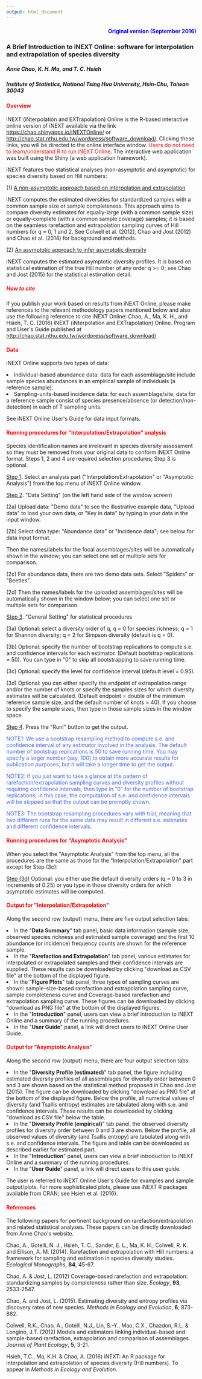 ```yaml
---
output: html_document
---
```

<font color="blue"><h4 align = "right">Original version (September 2016)</h4></font>                                    

<h3 style = "font-weight: bold">A Brief Introduction to iNEXT Online: software for interpolation and extrapolation of species diversity</h3>

<h5><b>Anne Chao, K. H. Ma, and T. C. Hsieh</b></h5>

<h5><i>Institute of Statistics, National Tsing Hua University, Hsin-Chu, Taiwan 30043</i></h5>

<font color="red"><b><h4>Overview</h4></b></font>

iNEXT (iNterpolation and EXTrapolation) Online is the R-based interactive online version of iNEXT available via the link https://chao.shinyapps.io/iNEXTOnline/ or http://chao.stat.nthu.edu.tw/wordpress/software_download/. Clicking these links, you will be directed to the online interface window. <font color="red">Users do not need to learn/understand R to run iNEXT Online.</font> The interactive web application was built using the Shiny (a web application framework). 

iNEXT features two statistical analyses (non-asymptotic and asymptotic) for species diversity based on Hill numbers: 

(1) <u>A non-asymptotic approach based on interpolation and extrapolation</u> 

iNEXT computes the estimated diversities for standardized samples with a common sample size or sample completeness. This approach aims to compare diversity estimates for equally-large (with a common sample size) or equally-complete (with a common sample coverage) samples; it is based on the seamless rarefaction and extrapolation sampling curves of Hill numbers for q = 0, 1 and 2. See Colwell et al. (2012), Chao and Jost (2012) and Chao et al. (2014) for background and methods. 

(2) <u>An asymptotic approach to infer asymptotic diversity</u>

iNEXT computes the estimated asymptotic diversity profiles. It is based on statistical estimation of the true Hill number of any order q >= 0; see Chao and Jost (2015) for the statistical estimation detail. 

<font color="red"><b><h5>How to cite </h5></b></font>

If you publish your work based on results from iNEXT Online, please make references to the relevant methodology papers mentioned below and also use the following reference to cite iNEXT Online: 
     Chao, A., Ma, K. H., and Hsieh, T. C. (2016) iNEXT (iNterpolation and EXTrapolation) Online. Program and User's Guide published at http://chao.stat.nthu.edu.tw/wordpress/software_download/

<font color="red"><b><h4>Data</h4></b></font>

iNEXT Online supports two types of data: 
<li> Individual-based abundance data: data for each assemblage/site include sample species abundances in an empirical sample of individuals (a reference sample).  </li>
<li> Sampling-units-based incidence data:  for each assemblage/site, data for a reference sample consist of species presence/absence (or detection/non-detection) in each of T sampling units.</li>

See iNEXT Online User's Guide for data input formats. 


<font color="red"><b><h4>Running procedures for "Interpolation/Extrapolation" analysis</h4></b></font>

Species identification names are irrelevant in species diversity assessment so they must be removed from your original data to conform iNEXT Online format. Steps 1, 2 and 4 are required selection procedures; Step 3 is optional. 

<u>Step 1</u>. Select an analysis part ("Interpolation/Extrapolation" or "Asymptotic Analysis") from the top menu of iNEXT Online window. 

<u>Step 2</u>. "Data Setting" (on the left hand side of the window screen) 

(2a) Upload data: "Demo data" to see the illustrative example data, "Upload data" to load your own data, or "Key in data" by typing in your data in the input window. 

(2b) Select data type: "Abundance data" or "Incidence data"; see below for data input format.

Then the names/labels for the focal assemblages/sites will be automatically shown in the window; you can select one set or multiple sets for comparison. 

(2c) For abundance data, there are two demo data sets. Select "Spiders" or "Beetles".

(2d) Then the names/labels for the uploaded assemblages/sites will be automatically shown in the window below; you can select one set or multiple sets for comparison. 

<u>Step 3</u>. "General Setting" for statistical procedures

(3a) Optional: select a diversity order of q, q = 0 for species richness; q = 1 for Shannon diversity; q = 2 for Simpson diversity (default is q = 0). 

(3b) Optional: specify the number of bootstrap replications to compute s.e. and confidence intervals for each estimator. (Default bootstrap replications = 50). You can type in "0" to skip all bootstrapping to save running time. 

(3c) Optional: specify the level for confidence interval (default level = 0.95). 

(3d) Optional: you can either specify the endpoint of extrapolation range and/or the number of knots or specify the samples sizes for which diversity estimates will be calculated. (Default endpoint = double of the minimum reference sample size, and the default number of knots = 40). If you choose to specify the sample sizes, then type in those sample sizes in the window space.


<u>Step 4</u>. Press the "Run!" button to get the output. 

<font color="4464F1">NOTE1: We use a bootstrap resampling method to compute s.e. and confidence interval of any estimator involved in the analysis. The default number of bootstrap replications is 50 to save running time. You may specify a larger number (say, 100) to obtain more accurate results for publication purposes, but it will take a longer time to get the output. </font>

<font color="4464F1">NOTE2:  If you just want to take a glance at the pattern of rarefaction/extrapolation sampling curves and diversity profiles without requiring confidence intervals, then type in "0" for the number of bootstrap replications; in this case, the computation of s.e. and confidence intervals will be skipped so that the output can be promptly shown. </font> 

<font color="4464F1"> NOTE3: The bootstrap resampling procedures vary with trial, meaning that two different runs for the same data may result in different s.e. estimates and different confidence intervals. </font>   


<font color="red"><b><h4>Running procedures for "Asymptotic Analysis"</h4></b></font>

When you select the "Asymptotic Analysis" from the top menu, all the procedures are the same as those for the "Interpolation/Extrapolation" part except for Step (3c):

<u>Step (3d)</u> Optional: you either use the default diversity orders (q = 0 to 3 in increments of 0.25) or you type in those diversity orders for which asymptotic estimates will be computed. 

<font color="red"><b><h4>Output for "Interpolation/Extrapolation"</h4></b></font>

Along the second row (output) menu, there are five output selection tabs: 

<li>In the "<b>Data Summary</b>" tab panel, basic data information (sample size, observed species richness and estimated sample coverage) and the first 10 abundance (or incidence) frequency counts are shown for the reference sample. </li>

<li>In the "<b>Rarefaction and Extrapolation</b>" tab panel, various estimates for interpolated or extrapolated samples and their confidence intervals are supplied. These results can be downloaded by clicking "download as CSV file" at the bottom of the displayed figure. </li>

<li>In the "<b>Figure Plots</b>" tab panel, three types of sampling curves are shown: sample-size-based rarefaction and extrapolation sampling curve, sample completeness curve and Coverage-based rarefaction and extrapolation sampling curve. These figures can be downloaded by clicking "download as PNG file" at the bottom of the displayed figures.</li>

<li>In the "<b>Introduction</b>" panel, users can view a brief introduction to iNEXT Online and a summary of the running procedures.</li>

<li>In the "<b>User Guide</b>" panel, a link will direct users to iNEXT Online User Guide.</li>


<font color="red"><b><h4>Output for "Asymptotic Analysis"</h4></b></font>

Along the second row (output) menu, there are four output selection tabs: 

<li>In the "<b>Diversity Profile (estimated)</b>" tab panel, the figure including estimated diversity profiles of all assemblages for diversity order between 0 and 3 are shown based on the statistical method proposed in Chao and Jost (2015). The figure can be downloaded by clicking "download as PNG file" at the bottom of the displayed figure. Below the profile, all numerical values of diversity (and Tsallis entropy) estimates are tabulated along with s.e. and confidence intervals. These results can be downloaded by clicking "download as CSV file" below the table.

<li>In the "<b>Diversity Profile (empirical)</b>" tab panel, the observed diversity profiles for diversity order between 0 and 3 are shown. Below the profile, all observed values of diversity (and Tsallis entropy) are tabulated along with s.e. and confidence intervals.  The figure and table can be downloaded as described earlier for estimated part. 

<li>In the "<b>Introduction</b>" panel, users can view a brief introduction to iNEXT Online and a summary of the running procedures. 

<li>In the "<b>User Guide</b>" panel, a link will direct users to this user guide.

The user is referred to iNEXT Online User's Guide for examples and sample output/plots. For more sophisticated plots, please use iNEXT R packages available from CRAN; see Hsieh et al. (2016).  


<font color="red"><b><h4>References</h4></b></font>

The following papers for pertinent background on rarefaction/extrapolation and related statistical analyses. These papers can be directly downloaded from Anne Chao's website.  

Chao, A., Gotelli, N. J., Hsieh, T. C., Sander, E. L., Ma, K. H., Colwell, R. K. and Ellison, A. M. (2014). Rarefaction and extrapolation with Hill numbers: a framework for sampling and estimation in species diversity studies. <i>Ecological Monographs</i>, <b>84</b>, 45-67.

Chao, A. & Jost, L. (2012) Coverage-based rarefaction and extrapolation: standardizing samples by completeness rather than size. <i>Ecology</i>, <b>93</b>, 2533-2547.

Chao, A. and Jost, L. (2015). Estimating diversity and entropy profiles via discovery rates of new species. <i>Methods in Ecology and Evolution</i>, <b>6</b>, 873-882.

Colwell, R.K., Chao, A., Gotelli, N.J., Lin, S.-Y., Mao, C.X., Chazdon, R.L. & Longino, J.T. (2012) Models and estimators linking individual-based and sample-based rarefaction, extrapolation and comparison of assemblages. <i>Journal of Plant Ecology</i>, <b>5</b>, 3-21.

Hsieh, T.C., Ma, K.H. & Chao, A. (2016) iNEXT: An R package for interpolation and extrapolation of species diversity (Hill numbers). To appear in <i>Methods in Ecology and Evolution</i>.



